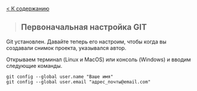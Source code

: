 [< К содержанию](readme.md)

>## **Первоначальная настройка GIT**

Git установлен. Давайте теперь его настроим, чтобы когда вы создавали снимок проекта, указывался автор.

Открываем терминал (Linux и MacOS) или консоль (Windows) и вводим следующие команды.

```
git config --global user.name "Ваше имя"
git config --global user.email "адрес_почты@email.com"
```